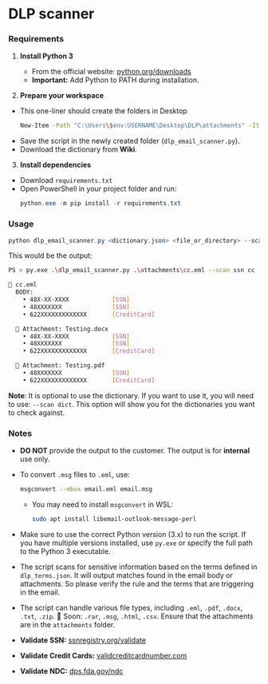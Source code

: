 # DLP scanner

### Requirements

1. **Install Python 3**
   - From the official website: [python.org/downloads](https://www.python.org/downloads/)
   - **Important:** Add Python to PATH during installation.

2. **Prepare your workspace**
  - This one-liner should create the folders in Desktop
      ```bash
      New-Item -Path "C:\Users\$env:USERNAME\Desktop\DLP\attachments" -ItemType Directory
      ```
  - Save the script in the newly created folder (`dlp_email_scanner.py`).
  - Download the dictionary from **Wiki**.
 

3. **Install dependencies**
  - Download `requirements.txt`
   - Open PowerShell in your project folder and run:
     ```powershell
     python.exe -m pip install -r requirements.txt
     ```

### Usage

```powershell
python dlp_email_scanner.py <dictionary.json> <file_or_directory> --scan <options>
```

This would be the output:
```bash
PS > py.exe .\dlp_email_scanner.py .\attachments\cc.eml --scan ssn cc

📧 cc.eml
  BODY:
    • 48X-XX-XXXX            [SSN]
    • 48XXXXXXX              [SSN]
    • 622XXXXXXXXXXXXX       [CreditCard]

  📎 Attachment: Testing.docx
    • 48X-XX-XXXX            [SSN]
    • 48XXXXXXX              [SSN]
    • 622XXXXXXXXXXXXX       [CreditCard]

  📎 Attachment: Testing.pdf
    • 48XXXXXXX              [SSN]
    • 622XXXXXXXXXXXXX       [CreditCard]
```

**Note**: It is optional to use the dictionary. If you want to use it, you will need to use: `--scan dict`.
This option will show you for the dictionaries you want to check against.

### Notes

- **DO NOT** provide the output to the customer. The output is for **internal** use only.

- To convert `.msg` files to `.eml`, use:

  ```bash
  msgconvert --mbox email.eml email.msg
  ```
  - You may need to install `msgconvert` in WSL:
    ```bash
    sudo apt install libemail-outlook-message-perl
    ```

- Make sure to use the correct Python version (3.x) to run the script. If you have multiple versions installed, use `py.exe` or specify the full path to the Python 3 executable.
- The script scans for sensitive information based on the terms defined in `dlp_terms.json`. It will output matches found in the email body or attachments. So please verify the rule and the terms that are triggering in the email.
- The script can handle various file types, including `.eml`, `.pdf`, `.docx`, `.txt`, `.zip`. 🚧 Soon: `.rar`, `.msg`, `.html`, `.csv`. Ensure that the attachments are in the `attachments` folder. 
- **Validate SSN:** [ssnregistry.org/validate](https://www.ssnregistry.org/validate/)
- **Validate Credit Cards:** [validcreditcardnumber.com](https://www.validcreditcardnumber.com/)
- **Validate NDC:** [dps.fda.gov/ndc](https://dps.fda.gov/ndc/)